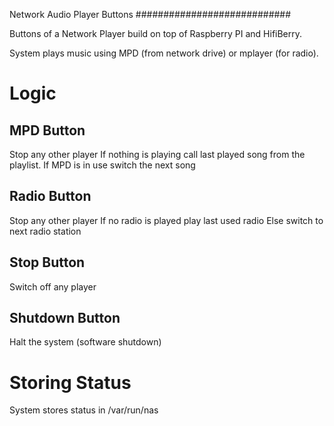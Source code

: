 Network Audio Player Buttons
############################

Buttons of a Network Player build on top of Raspberry PI and HifiBerry.

System plays music using MPD (from network drive) or mplayer (for radio).

Logic
=====

MPD Button
----------

Stop any other player
If nothing is playing call last played song from the playlist.
If MPD is in use switch the next song

Radio Button
------------

Stop any other player
If no radio is played play last used radio
Else switch to next radio station

Stop Button
-----------

Switch off any player

Shutdown Button
---------------

Halt the system (software shutdown)

Storing Status
==============

System stores status in /var/run/nas


